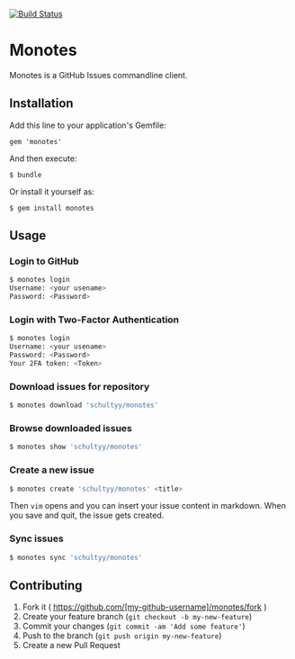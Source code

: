 [![Build
Status](https://travis-ci.org/schultyy/monotes.svg?branch=master)](https://travis-ci.org/schultyy/monotes)
# Monotes

Monotes is a GitHub Issues commandline client.

## Installation

Add this line to your application's Gemfile:

    gem 'monotes'

And then execute:

    $ bundle

Or install it yourself as:

    $ gem install monotes

## Usage

### Login to GitHub

```bash
$ monotes login
Username: <your usename>
Password: <Password>
```

### Login with Two-Factor Authentication

```bash
$ monotes login
Username: <your usename>
Password: <Password>
Your 2FA token: <Token>
```

### Download issues for repository

```bash
$ monotes download 'schultyy/monotes'
```

### Browse downloaded issues

```bash
$ monotes show 'schultyy/monotes'
```

### Create a new issue

```bash
$ monotes create 'schultyy/monotes' <title>
```

Then `vim` opens and you can insert your issue content in markdown. When
you save and quit, the issue gets created.


### Sync issues

```bash
$ monotes sync 'schultyy/monotes'
```

## Contributing

1. Fork it ( https://github.com/[my-github-username]/monotes/fork )
2. Create your feature branch (`git checkout -b my-new-feature`)
3. Commit your changes (`git commit -am 'Add some feature'`)
4. Push to the branch (`git push origin my-new-feature`)
5. Create a new Pull Request

